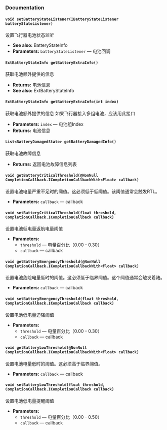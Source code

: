 ### Documentation

#### `void setBatteryStateListener(IBatteryStateListener batteryStateListener)`

设置飞行器电池状态监听

* **See also:** BatteryStateInfo
* **Parameters:** `batteryStateListener` — 电池回调

#### `ExtBatteryStateInfo getBatteryExtraInfo()`

获取电池额外提供的信息

* **Returns:** 电池信息
* **See also:** ExtBatteryStateInfo

#### `ExtBatteryStateInfo getBatteryExtraInfo(int index)`

获取电池额外提供的信息 如果飞行器接入多组电池，应该用此接口

* **Parameters:** `index` — 电池组Index
* **Returns:** 电池信息

#### `List<BatteryDamagedState> getBatteryDamagedInfo()`

获取电池故障信息

* **Returns:** 返回电池故障信息列表

#### `void getBatteryCriticalThreshold(@NonNull CompletionCallback.ICompletionCallbackWith<Float> callback)`

设置电池电量严重不足时的阈值。这必须低于低阈值。该阈值通常会触发RTL。

* **Parameters:** `callback` — callback

#### `void setBatteryCriticalThreshold(float threshold, CompletionCallback.ICompletionCallback callback)`

设置电池低电量返航电量阈值

* **Parameters:**
    * `threshold` — 电量百分比（0.00 - 0.30）
    * `callback` — callback

#### `void getBatteryEmergencyThreshold(@NonNull CompletionCallback.ICompletionCallbackWith<Float> callback)`

设置电池危险电量低时的阈值。这必须低于临界阈值。这个阈值通常会触发着陆。

* **Parameters:** `callback` — callback

#### `void setBatteryEmergencyThreshold(float threshold, CompletionCallback.ICompletionCallback callback)`

设置电池低电量迫降阈值

* **Parameters:**
    * `threshold` — 电量百分比（0.00 - 0.30）
    * `callback` — callback

#### `void getBatteryLowThreshold(@NonNull CompletionCallback.ICompletionCallbackWith<Float> callback)`

设置电池电量低时的阈值。这必须高于临界阈值。

* **Parameters:** `callback` — callback

#### `void setBatteryLowThreshold(float threshold, CompletionCallback.ICompletionCallback callback)`

设置电池低电量提醒阈值

* **Parameters:**
    * `threshold` — 电量百分比（0.00 - 0.50）
    * `callback` — callback